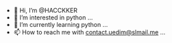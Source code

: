 - 👋 Hi, I’m @HACCKKER
- 👀 I’m interested in python ...
- 🌱 I’m currently learning python ...
- 📫 How to reach me with contact.uedim@slmail.me ...

